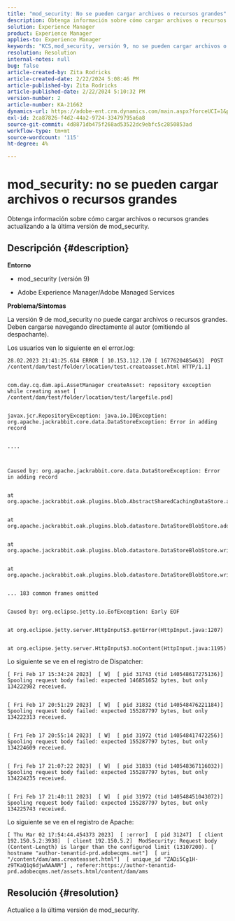 ```yaml
---
title: "mod_security: No se pueden cargar archivos o recursos grandes"
description: Obtenga información sobre cómo cargar archivos o recursos grandes
solution: Experience Manager
product: Experience Manager
applies-to: Experience Manager
keywords: "KCS,mod_security, versión 9, no se pueden cargar archivos o recursos grandes,"
resolution: Resolution
internal-notes: null
bug: false
article-created-by: Zita Rodricks
article-created-date: 2/22/2024 5:08:46 PM
article-published-by: Zita Rodricks
article-published-date: 2/22/2024 5:10:32 PM
version-number: 2
article-number: KA-21662
dynamics-url: https://adobe-ent.crm.dynamics.com/main.aspx?forceUCI=1&pagetype=entityrecord&etn=knowledgearticle&id=299ac506-a5d1-ee11-9079-6045bd0061cb
exl-id: 2ca87826-f4d2-44a2-9724-33479795a6a8
source-git-commit: 4d8871db475f268ad53522dc9ebfc5c2850853ad
workflow-type: tm+mt
source-wordcount: '115'
ht-degree: 4%

---
```


# mod_security: no se pueden cargar archivos o recursos grandes


Obtenga información sobre cómo cargar archivos o recursos grandes actualizando a la última versión de mod_security.

## Descripción {#description}


<b>Entorno</b>

- mod_security (versión 9)

- Adobe Experience Manager/Adobe Managed Services

<b>Problema/Síntomas</b>

La versión 9 de mod_security no puede cargar archivos o recursos grandes. Deben cargarse navegando directamente al autor (omitiendo al despachante).

Los usuarios ven lo siguiente en el error.log:


```
28.02.2023 21:41:25.614 ERROR [ 10.153.112.170 [ 1677620485463]  POST /content/dam/test/folder/location/test.createasset.html HTTP/1.1] 


com.day.cq.dam.api.AssetManager createAsset: repository exception while creating asset [ /content/dam/test/folder/location/test/largefile.psd] 


javax.jcr.RepositoryException: java.io.IOException: org.apache.jackrabbit.core.data.DataStoreException: Error in adding record


....



Caused by: org.apache.jackrabbit.core.data.DataStoreException: Error in adding record


at org.apache.jackrabbit.oak.plugins.blob.AbstractSharedCachingDataStore.addRecord(AbstractSharedCachingDataStore.java:265)


at org.apache.jackrabbit.oak.plugins.blob.datastore.DataStoreBlobStore.addRecordInternal(DataStoreBlobStore.java:821)


at org.apache.jackrabbit.oak.plugins.blob.datastore.DataStoreBlobStore.writeStream(DataStoreBlobStore.java:922)


at org.apache.jackrabbit.oak.plugins.blob.datastore.DataStoreBlobStore.writeBlob(DataStoreBlobStore.java:320)


... 183 common frames omitted


Caused by: org.eclipse.jetty.io.EofException: Early EOF


at org.eclipse.jetty.server.HttpInput$3.getError(HttpInput.java:1207)


at org.eclipse.jetty.server.HttpInput$3.noContent(HttpInput.java:1195)
```




Lo siguiente se ve en el registro de Dispatcher:


```
[ Fri Feb 17 15:34:24 2023]  [ W]  [ pid 31743 (tid 140548617275136)]  Spooling request body failed: expected 146851652 bytes, but only 134222982 received.


[ Fri Feb 17 20:51:29 2023]  [ W]  [ pid 31832 (tid 140548476221184)]  Spooling request body failed: expected 155287797 bytes, but only 134222313 received.


[ Fri Feb 17 20:55:14 2023]  [ W]  [ pid 31972 (tid 140548417472256)]  Spooling request body failed: expected 155287797 bytes, but only 134224609 received.


[ Fri Feb 17 21:07:22 2023]  [ W]  [ pid 31833 (tid 140548367116032)]  Spooling request body failed: expected 155287797 bytes, but only 134224235 received.


[ Fri Feb 17 21:40:11 2023]  [ W]  [ pid 31972 (tid 140548451043072)]  Spooling request body failed: expected 155287797 bytes, but only 134225743 received.
```




Lo siguiente se ve en el registro de Apache:


```
[ Thu Mar 02 17:54:44.454373 2023]  [ :error]  [ pid 31247]  [ client 192.150.5.2:3938]  [ client 192.150.5.2]  ModSecurity: Request body (Content-Length) is larger than the configured limit (13107200). [ hostname "author-tenantid-prd.adobecqms.net"]  [ uri "/content/dam/ams.createasset.html"]  [ unique_id "ZADi5Cg1H-z9TKaQ1q6djwAAAAM"] , referer:https://author-tenantid-prd.adobecqms.net/assets.html/content/dam/ams
```



## Resolución {#resolution}


Actualice a la última versión de mod_security.
